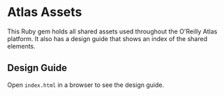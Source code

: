 Atlas Assets
============

This Ruby gem holds all shared assets used throughout the O'Reilly Atlas platform. It also has a design guide that shows an index of the shared elements.


Design Guide
------------

Open `index.html` in a browser to see the design guide.